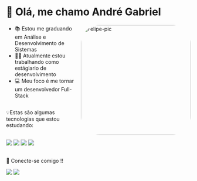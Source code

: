 # 👋 **Olá, me chamo André Gabriel**


<img align="right" alt="Felipe-pic" height="300" width="300" style="border-radius:50px;" src="https://c.tenor.com/5ry-200hErMAAAAM/hacker-hacker-man.gif">


- 📚 Estou me graduando em Análise e Desenvolvimento de Sistemas
- 👨‍💻 Atualmente estou trabalhando como estágiario de desenvolvimento
- 💻 Meu foco é me tornar um desenvolvedor Full-Stack

##

💡Estas são algumas tecnologias que estou estudando:
<div style="display: inline_block"><br>
  <img src="https://img.shields.io/badge/javascript-%23323330.svg?style=for-the-badge&logo=javascript&logoColor=%23F7DF1E">
  <img src="https://img.shields.io/badge/html5-%23E34F26.svg?style=for-the-badge&logo=html5&logoColor=white">
  <img src="https://img.shields.io/badge/css3-%231572B6.svg?style=for-the-badge&logo=css3&logoColor=white">
  <img src="https://img.shields.io/badge/c%23-%23239120.svg?style=for-the-badge&logo=c-sharp&logoColor=white">
</div>

##

📩 Conecte-se comigo !!
<div> 
  <a href="mailto:andregs.diniz@gmail.com"><img src="https://img.shields.io/badge/Gmail-D14836?style=for-the-badge&logo=gmail&logoColor=white"></a>
  <a href="https://www.linkedin.com/in/andreegabriel/" target="_blank"><img src="https://img.shields.io/badge/-LinkedIn-%230077B5?style=for-the-badge&logo=linkedin&logoColor=white" target="_blank"></a>   
</div>

